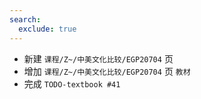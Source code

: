```yaml
---
search:
  exclude: true
---
```


- 新建 `课程/Z~/中美文化比较/EGP20704` 页
- 增加 `课程/Z~/中美文化比较/EGP20704` 页 `教材`
- 完成 `TODO-textbook #41`